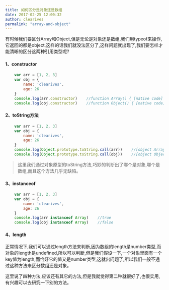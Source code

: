 ```yaml
---
title: 如何区分是对象还是数组
date: 2017-02-25 12:00:32
author: clearives
permalink: "array-and-object"
---
```



有时候我们要区分Array和Object,但是无论是对象还是数组,我们用typeof来操作,它返回的都是object,这样的话我们就没法区分了,这样问题就出现了,我们要怎样才能清晰的区分这两种引用类型呢?


<!--more-->

#### 1、constructor

```js
    var arr = [1, 2, 3]
    var obj = {
        name: 'clearives',
        age: 26
    }
    console.log(arr.constructor)    //function Array() { [native code] }
    console.log(obj.constructor)    //function Object() { [native code] }

```

#### 2、toString方法


```js
    var arr = [1, 2, 3]
    var obj = {
        name: 'clearives',
        age: 26
    }
    console.log(Object.prototype.toString.call(arr))    //[object Array]
    console.log(Object.prototype.toString.call(obj))    //[object Object]

```

> 这里我们通过对象原型的toString方法,巧妙的判断出了哪个是对象,哪个是数组,而且这个方法几乎无缺陷。

#### 3、instanceof

```js
    var arr = [1, 2, 3]
    var obj = {
        name: 'clearives',
        age: 26
    }
    console.log(arr instanceof Array)    //true
    console.log(obj instanceof Array)    //false

```


#### 4、length

正常情况下,我们可以通过length方法来判断,因为数组的length是number类型,而对象的length是undefined,所以可以判断,但是我们假设一下,一个对象里面有一个key值为length,而恰好它的值又是number类型,这就出问题了,所以我们一般不通过这种方法来区分数组还是对象。

这里说了四种方法,应该还有其它的方法,但是我就觉得第二种就很好了,也很实用,有兴趣可以去研究一下别的方法。
